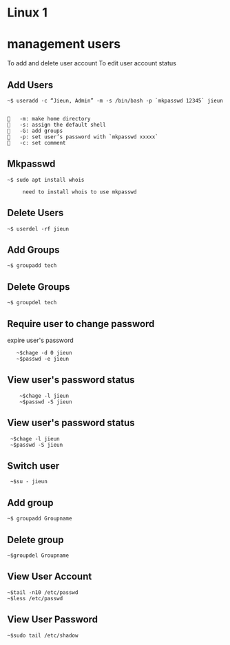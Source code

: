 
# Linux 1
# management users
To add and delete user account
To edit user account status

Add Users
-------------


    ~$ useradd -c “Jieun, Admin” -m -s /bin/bash -p `mkpasswd 12345` jieun

 
    	-m: make home directory
    	-s: assign the default shell
    	-G: add groups
    	-p: set user’s password with `mkpasswd xxxxx`
    	-c: set comment 

Mkpasswd 
--------------
        
    ~$ sudo apt install whois

         need to install whois to use mkpasswd

Delete Users
-----------------


    ~$ userdel -rf jieun
    
    

Add Groups
---------------

    ~$ groupadd tech
    


Delete Groups
---------------

    ~$ groupdel tech
    
    
Require user to change password 
----------------------------------
 expire user's password

    
       ~$chage -d 0 jieun
       ~$passwd -e jieun       
        
View user's password status 
----------------------------

        ~$chage -l jieun
        ~$passwd -S jieun
        
        
View user's password status 
----------------------------
     ~$chage -l jieun
     ~$passwd -S jieun
    
    
Switch user
---------------------
     ~$su - jieun


Add group
--------------	    
    ~$ groupadd Groupname


Delete group
------------------------
    ~$groupdel Groupname

View User Account
------------------------
    ~$tail -n10 /etc/passwd
    ~$less /etc/passwd
     
View User Password
----------------------
    ~$sudo tail /etc/shadow
       
     
     
